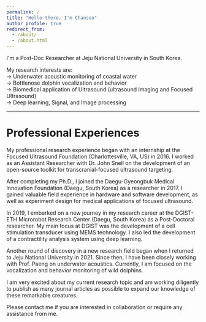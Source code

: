 ```yaml
---
permalink: /
title: "Hello there, I'm Chansoo"
author_profile: true
redirect_from: 
  - /about/
  - /about.html
---
```


I'm a Post-Doc Researcher at Jeju National University in South Korea.

My research interests are:<br /> 
-> Underwater acoustic monitoring of coastal water <br />
-> Bottlenose dolphin vocalization and behavior <br />
-> Biomedical application of Ultrasound (ultrasound Imaging and Focused Ultrasound) <br />
-> Deep learning, Signal, and Image processing <br />

------
# Professional Experiences


My professional research experience began with an internship at the Focused Ultrasound Foundation (Charlottesville, VA, US) in 2016. I worked as an Assistant Researcher with Dr. John Snell on the development of an open-source toolkit for transcranial-focused ultrasound targeting.

After completing my Ph.D., I joined the Daegu-Gyeongbuk Medical Innovation Foundation (Daegu, South Korea) as a researcher in 2017. I gained valuable field experience in hardware and software development, as well as experiment design for medical applications of focused ultrasound.

In 2019, I embarked on a new journey in my research career at the DGIST-ETH Microrobot Research Center (Daegu, South Korea) as a Post-Doctoral researcher. My main focus at DGIST was the development of a cell stimulation transducer using MEMS technology. I also led the development of a contractility analysis system using deep learning.

Another round of discovery in a new research field began when I returned to Jeju National University in 2021. Since then, I have been closely working with Prof. Paeng on underwater acoustics. Currently, I am focused on the vocalization and behavior monitoring of wild dolphins.

I am very excited about my current research topic and am working diligently to publish as many journal articles as possible to expand our knowledge of these remarkable creatures.

Please contact me if you are interested in collaboration or require any assistance from me.


